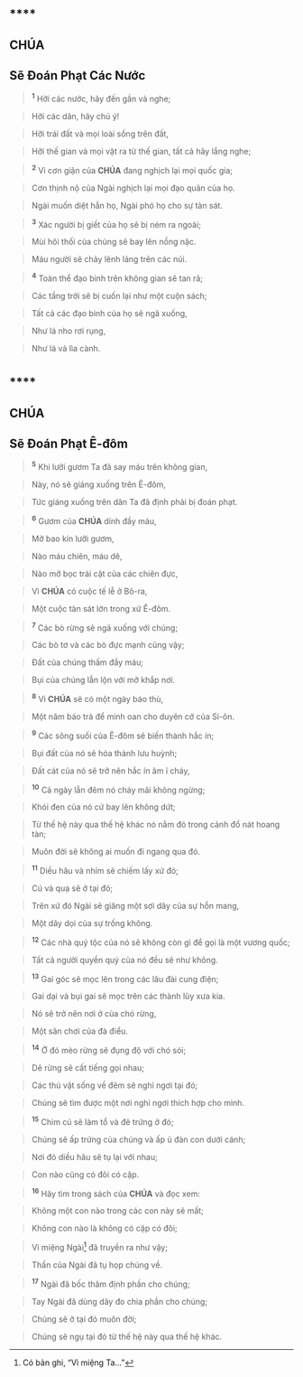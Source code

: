 # 

## ****

## CHÚA

## Sẽ Đoán Phạt Các Nước

> <sup><b>1</b></sup> Hỡi các nước, hãy đến gần và nghe;
>


> Hỡi các dân, hãy chú ý!
>


> Hỡi trái đất và mọi loài sống trên đất,
>


> Hỡi thế gian và mọi vật ra từ thế gian, tất cả hãy lắng nghe;
>


> <sup><b>2</b></sup> Vì cơn giận của **CHÚA** đang nghịch lại mọi quốc gia;
>


> Cơn thịnh nộ của Ngài nghịch lại mọi đạo quân của họ.
>


> Ngài muốn diệt hẳn họ, Ngài phó họ cho sự tàn sát.
>


> <sup><b>3</b></sup> Xác người bị giết của họ sẽ bị ném ra ngoài;
>


> Mùi hôi thối của chúng sẽ bay lên nồng nặc.
>


> Máu người sẽ chảy lênh láng trên các núi.
>


> <sup><b>4</b></sup> Toàn thể đạo binh trên không gian sẽ tan rã;
>


> Các tầng trời sẽ bị cuốn lại như một cuộn sách;
>


> Tất cả các đạo binh của họ sẽ ngã xuống,
>


> Như lá nho rơi rụng,
>


> Như lá vả lìa cành.
>


# 

## ****

## CHÚA

## Sẽ Đoán Phạt Ê-đôm

> <sup><b>5</b></sup> Khi lưỡi gươm Ta đã say máu trên không gian,
>


> Này, nó sẽ giáng xuống trên Ê-đôm,
>


> Tức giáng xuống trên dân Ta đã định phải bị đoán phạt.
>


> <sup><b>6</b></sup> Gươm của **CHÚA** dính đầy máu,
>


> Mỡ bao kín lưỡi gươm,
>


> Nào máu chiên, máu dê,
>


> Nào mỡ bọc trái cật của các chiên đực,
>


> Vì **CHÚA** có cuộc tế lễ ở Bô-ra,
>


> Một cuộc tàn sát lớn trong xứ Ê-đôm.
>


> <sup><b>7</b></sup> Các bò rừng sẽ ngã xuống với chúng;
>


> Các bò tơ và các bò đực mạnh cũng vậy;
>


> Đất của chúng thấm đầy máu;
>


> Bụi của chúng lẫn lộn với mỡ khắp nơi.
>


> <sup><b>8</b></sup> Vì **CHÚA** sẽ có một ngày báo thù,
>


> Một năm báo trả để minh oan cho duyên cớ của Si-ôn.
>


> <sup><b>9</b></sup> Các sông suối của Ê-đôm sẽ biến thành hắc ín;
>


> Bụi đất của nó sẽ hóa thành lưu huỳnh;
>


> Đất cát của nó sẽ trở nên hắc ín âm ỉ cháy,
>


> <sup><b>10</b></sup> Cả ngày lẫn đêm nó cháy mãi không ngừng;
>


> Khói đen của nó cứ bay lên không dứt;
>


> Từ thế hệ này qua thế hệ khác nó nằm đó trong cảnh đổ nát hoang tàn;
>


> Muôn đời sẽ không ai muốn đi ngang qua đó.
>


> <sup><b>11</b></sup> Diều hâu và nhím sẽ chiếm lấy xứ đó;
>


> Cú và quạ sẽ ở tại đó;
>


> Trên xứ đó Ngài sẽ giăng một sợi dây của sự hỗn mang,
>


> Một dây dọi của sự trống không.
>


> <sup><b>12</b></sup> Các nhà quý tộc của nó sẽ không còn gì để gọi là một vương quốc;
>


> Tất cả người quyền quý của nó đều sẽ như không.
>


> <sup><b>13</b></sup> Gai góc sẽ mọc lên trong các lâu đài cung điện;
>


> Gai dại và bụi gai sẽ mọc trên các thành lũy xưa kia.
>


> Nó sẽ trở nên nơi ở của chó rừng,
>


> Một sân chơi của đà điểu.
>


> <sup><b>14</b></sup> Ở đó mèo rừng sẽ đụng độ với chó sói;
>


> Dê rừng sẽ cất tiếng gọi nhau;
>


> Các thú vật sống về đêm sẽ nghỉ ngơi tại đó;
>


> Chúng sẽ tìm được một nơi nghỉ ngơi thích hợp cho mình.
>


> <sup><b>15</b></sup> Chim cú sẽ làm tổ và đẻ trứng ở đó;
>


> Chúng sẽ ấp trứng của chúng và ấp ủ đàn con dưới cánh;
>


> Nơi đó diều hâu sẽ tụ lại với nhau;
>


> Con nào cũng có đôi có cặp.
>


> <sup><b>16</b></sup> Hãy tìm trong sách của **CHÚA** và đọc xem:
>


> Không một con nào trong các con này sẽ mất;
>


> Không con nào là không có cặp có đôi;
>


> Vì miệng Ngài[^1-ee2d20d1-0525-4598-b75e-7c2f32abb30e] đã truyền ra như vậy;
>


> Thần của Ngài đã tụ họp chúng về.
>


> <sup><b>17</b></sup> Ngài đã bốc thăm định phần cho chúng;
>


> Tay Ngài đã dùng dây đo chia phần cho chúng;
>


> Chúng sẽ ở tại đó muôn đời;
>


> Chúng sẽ ngụ tại đó từ thế hệ này qua thế hệ khác.
>

[^1-ee2d20d1-0525-4598-b75e-7c2f32abb30e]: Có bản ghi, “Vì miệng Ta...”